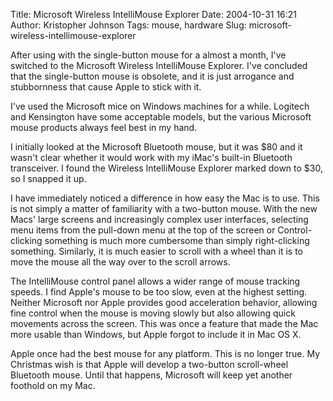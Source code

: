 Title: Microsoft Wireless IntelliMouse Explorer
Date: 2004-10-31 16:21
Author: Kristopher Johnson
Tags: mouse, hardware
Slug: microsoft-wireless-intellimouse-explorer

After using with the single-button mouse for a almost a month, I've
switched to the Microsoft Wireless IntelliMouse Explorer. I've concluded
that the single-button mouse is obsolete, and it is just arrogance and
stubbornness that cause Apple to stick with it.

I've used the Microsoft mice on Windows machines for a while. Logitech
and Kensington have some acceptable models, but the various Microsoft
mouse products always feel best in my hand.

I initially looked at the Microsoft Bluetooth mouse, but it was $80 and
it wasn't clear whether it would work with my iMac's built-in Bluetooth
transceiver. I found the Wireless IntelliMouse Explorer marked down to
$30, so I snapped it up.

I have immediately noticed a difference in how easy the Mac is to use.
This is not simply a matter of familiarity with a two-button mouse. With
the new Macs' large screens and increasingly complex user interfaces,
selecting menu items from the pull-down menu at the top of the screen or
Control-clicking something is much more cumbersome than simply
right-clicking something. Similarly, it is much easier to scroll with a
wheel than it is to move the mouse all the way over to the scroll
arrows.

The IntelliMouse control panel allows a wider range of mouse tracking
speeds. I find Apple's mouse to be too slow, even at the highest
setting. Neither Microsoft nor Apple provides good acceleration
behavior, allowing fine control when the mouse is moving slowly but also
allowing quick movements across the screen. This was once a feature that
made the Mac more usable than Windows, but Apple forgot to include it in
Mac OS X.

Apple once had the best mouse for any platform. This is no longer true.
My Christmas wish is that Apple will develop a two-button scroll-wheel
Bluetooth mouse. Until that happens, Microsoft will keep yet another
foothold on my Mac.

